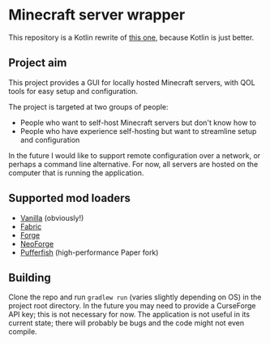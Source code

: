 # Minecraft server wrapper
This repository is a Kotlin rewrite of [this one](https://github.com/Contrabass26/minecraft-wrapper), because Kotlin is just better.

## Project aim
This project provides a GUI for locally hosted Minecraft servers, with QOL tools for easy setup and configuration.

The project is targeted at two groups of people:
- People who want to self-host Minecraft servers but don't know how to
- People who have experience self-hosting but want to streamline setup and configuration

In the future I would like to support remote configuration over a network, or perhaps a command line alternative. For now, all servers are hosted on the computer that is running the application.

## Supported mod loaders
- [Vanilla](https://www.minecraft.net/en-us/download/server) (obviously!)
- [Fabric](https://fabricmc.net/use/server/)
- [Forge](https://files.minecraftforge.net/net/minecraftforge/forge/)
- [NeoForge](https://neoforged.net/)
- [Pufferfish](https://pufferfish.host/downloads) (high-performance Paper fork)

## Building
Clone the repo and run `gradlew run` (varies slightly depending on OS) in the project root directory. In the future you may need to provide a CurseForge API key; this is not necessary for now. The application is not useful in its current state; there will probably be bugs and the code might not even compile.
